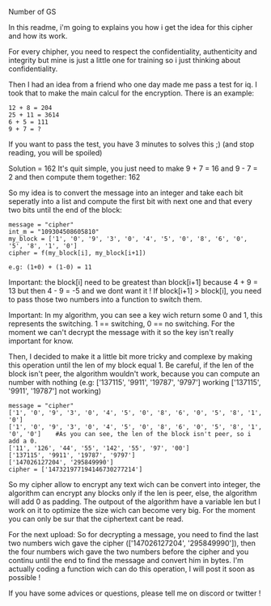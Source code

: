Number of GS

In this readme, i'm going to explains you how i get the idea for this cipher and how its work.

For every chipher, you need to respect the confidentiality, authenticity and integrity but mine is just a little one for training so i just thinking about confidentiality.

Then I had an idea from a friend who one day made me pass a test for iq. I took that to make the main calcul for the encryption. There is an example:

```
12 + 8 = 204
25 + 11 = 3614
6 + 5 = 111
9 + 7 = ?
```

If you want to pass the test, you have 3 minutes to solves this ;) (and stop reading, you will be spoiled)

Solution = 162
It's quit simple, you just need to make 9 + 7 = 16 and 9 - 7 = 2 and then compute them together: 162

So my idea is to convert the message into an integer and take each bit seperatly into a list and compute the first bit with next one and that every two bits until the end of the block:
```
message = "cipher"
int_m = "109304508605810"
my_block = ['1', '0', '9', '3', '0', '4', '5', '0', '8', '6', '0', '5', '8', '1', '0']
cipher = f(my_block[i], my_block[i+1])

e.g: (1+0) + (1-0) = 11
```

Important: the block[i] need to be greatest than block[i+1] because 4 + 9 = 13 but then 4 - 9 = -5 and we dont want it !
If block[i+1] > block[i], you need to pass those two numbers into a function to switch them.

Important: In my algorithm, you can see a key wich return some 0 and 1, this represents the switching. 1 == switching, 0 == no switching.
For the moment we can't decrypt the message with it so the key isn't really important for know.

Then, I decided to make it a little bit more tricky and complexe by making this operation until the len of my block equal 1.
Be careful, if the len of the block isn't peer, the algorithm wouldn't work, because you can compute an number with nothing 
(e.g: ['137115', '9911', '19787', '9797'] working
      ['137115', '9911', '19787']         not working)

```
message = "cipher"
['1', '0', '9', '3', '0', '4', '5', '0', '8', '6', '0', '5', '8', '1', '0']
['1', '0', '9', '3', '0', '4', '5', '0', '8', '6', '0', '5', '8', '1', '0', '0']    #As you can see, the len of the block isn't peer, so i add a 0.
['11', '126', '44', '55', '142', '55', '97', '00']
['137115', '9911', '19787', '9797']
['147026127204', '295849990']
cipher = ['147321977194146730277214']
```

So my cipher allow to encrypt any text wich can be convert into integer, the algorithm can encrypt any blocks only if the len is peer, else, the algorithm will add 0 as padding. The outpout of the algorithm have a variable len but I work on it to optimize the size wich can become very big.
For the moment you can only be sur that the ciphertext cant be read.

For the next upload:
So for decrypting a message, you need to find the last two numbers wich gave the cipher (['147026127204', '295849990']), then the four numbers wich gave the two numbers before the cipher and you continu until the end to find the message and convert him in bytes.
I'm actually coding a function wich can do this operation, I will post it soon as possible !

If you have some advices or questions, please tell me on discord or twitter !
